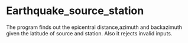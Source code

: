 # Earthquake_source_station
The program finds out the epicentral distance,azimuth and backazimuth given the latitude of source and station. Also it rejects invalid inputs. 
